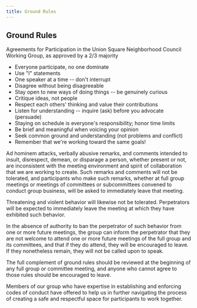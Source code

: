 ```yaml
---
title: Ground Rules
---
```


## Ground Rules

Agreements for Participation in the Union Square Neighborhood Council Working Group, as approved by a 2/3 majority 
 
* Everyone participate, no one dominate
* Use "I" statements
* One speaker at a time -- don't interrupt
* Disagree without being disagreeable
* Stay open to new ways of doing things -- be genuinely curious
* Critique ideas, not people
* Respect each others' thinking and value their contributions
* Listen for understanding -- inquire (ask) before you advocate (persuade)
* Staying on schedule is everyone's responsibility; honor time limits
* Be brief and meaningful when voicing your opinion
* Seek common ground and understanding (not problems and conflict)
* Remember that we're working toward the same goals! 
 
Ad hominem attacks, verbally abusive remarks, and comments intended to insult, disrespect, demean, or disparage a person, whether present or not, are inconsistent with the meeting environment and spirit of collaboration that we are working to create.  Such remarks and comments will not be tolerated, and participants who make such remarks, whether at full group meetings or meetings of committees or subcommittees convened to conduct group business, will be asked to immediately leave that meeting.
 
Threatening and violent behavior will likewise not be tolerated.  Perpetrators will be expected to immediately leave the meeting at which they have exhibited such behavior.
 
In the absence of authority to ban the perpetrator of such behavior from one or more future meetings, the group can inform the perpetrator that they are not welcome to attend one or more future meetings of the full group and its committees, and that if they do attend, they will be encouraged to leave.  If they nonetheless remain, they will not be called upon to speak.
 
The full complement of ground rules should be reviewed at the beginning of any full group or committee meeting, and anyone who cannot agree to those rules should be encouraged to leave.
 
Members of our group who have expertise in establishing and enforcing codes of conduct have offered to help us in further navigating the process of creating a safe and respectful space for participants to work together.

